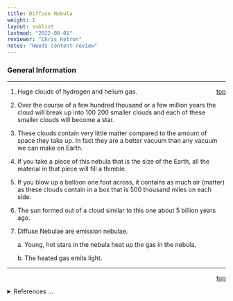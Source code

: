 ```yaml
---
title: Diffuse Nebula
weight: 1
layout: sublist
lastmod: "2022-08-01"
reviewer: "Chris Ketron"
notes: "Needs content review"
---
```


### General Information

---
<span style='float:right;'>[top](#)</span>

1.	Huge clouds of hydrogen and helium gas.

2.	Over the course of a few hundred thousand or a few million years the cloud will break up into 100 200 smaller clouds and each of these smaller clouds will become a star. 

3.	These clouds contain very little matter compared to the amount of space they take up.  In fact they are a better vacuum than any vacuum we can make on Earth.

4.	If you take a piece of this nebula that is the size of the Earth, all the material in that piece will fill a thimble.

5.	If you blow up a balloon one foot across, it contains as much air (matter) as these clouds contain in a box that is 500 thousand miles on each side.

6.	The sun formed out of a cloud similar to this one about 5 billion years ago.

7.	Diffuse Nebulae are emission nebulae.

    a.	Young, hot stars in the nebula heat up the gas in the nebula.

    b.	The heated gas emits light.

---
<span style='float:right;'>[top](#)</span>
<br/>
<details>
<summary>References ...</summary>

|   |   |   | 
|---|---|---|
|**Item**|**Updated**|**Notes**|
|Last Reviewed|2003-01-13|<http://messier.seds.org/diffuse.html>|
|   |   |   |
</details>
